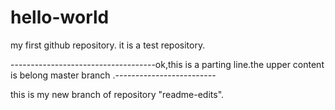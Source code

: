 # hello-world
my first github repository. it is a test repository.

------------------------------------ok,this is a  parting line.the upper content is belong master branch .-------------------------

this is my new branch of repository "readme-edits".
